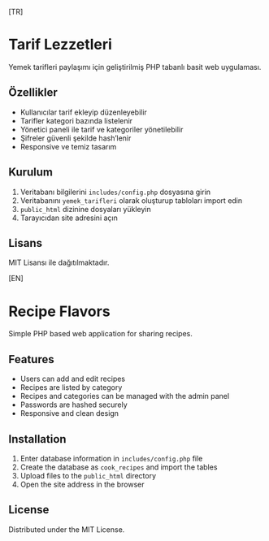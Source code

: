 [TR]
# Tarif Lezzetleri

Yemek tarifleri paylaşımı için geliştirilmiş PHP tabanlı basit web uygulaması.

## Özellikler

- Kullanıcılar tarif ekleyip düzenleyebilir
- Tarifler kategori bazında listelenir
- Yönetici paneli ile tarif ve kategoriler yönetilebilir
- Şifreler güvenli şekilde hash’lenir
- Responsive ve temiz tasarım

## Kurulum

1. Veritabanı bilgilerini `includes/config.php` dosyasına girin  
2. Veritabanını `yemek_tarifleri` olarak oluşturup tabloları import edin  
3. `public_html` dizinine dosyaları yükleyin  
4. Tarayıcıdan site adresini açın

## Lisans

MIT Lisansı ile dağıtılmaktadır.  

[EN]
# Recipe Flavors

Simple PHP based web application for sharing recipes.

## Features

- Users can add and edit recipes
- Recipes are listed by category
- Recipes and categories can be managed with the admin panel
- Passwords are hashed securely
- Responsive and clean design

## Installation

1. Enter database information in `includes/config.php` file
2. Create the database as `cook_recipes` and import the tables
3. Upload files to the `public_html` directory
4. Open the site address in the browser

## License

Distributed under the MIT License.
